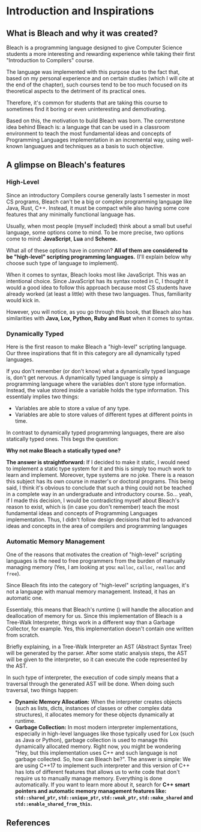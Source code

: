 # Introduction and Inspirations

## What is Bleach and why it was created?
Bleach is a programming language designed to give Computer Science students a more interesting and rewarding experience while taking their first "Introduction to Compilers" course.

The language was implemented with this purpose due to the fact that, based on my personal experience and on certain studies (which I will cite at the end of the chapter), such courses tend to be too much focused on its theoretical aspects to the detriment of its practical ones.

Therefore, it's common for students that are taking this course to sometimes find it boring or even uninteresting and demotivating.

Based on this, the motivation to build Bleach was born. The cornerstone idea behind Bleach is: a language that can be used in a classroom environment to teach the most fundamental ideas and concepts of Programming Languages implementation in an incremental way, using well-known languagues and techniques as a basis to such objective.

## A glimpse on Bleach's features

### High-Level
Since an introductory Compilers course generally lasts 1 semester in most CS programs, Bleach can't be a big or complex programming language like Java, Rust, C++. Instead, it must be compact while also having some core features that any minimally functional language has.

Usually, when most people (myself included) think about a small but useful language, some options come to mind. To be more precise, two options come to mind: __JavaScript__, __Lua__ and __Scheme.__

What all of these options have in common? __All of them are considered to be "high-level" scripting programming languages.__ (I'll explain below why choose such type of language to implement).

When it comes to syntax, Bleach looks most like JavaScript. This was an intentional choice. Since JavaScript has its syntax rooted in C, I thought it would a good idea to follow this approach because most CS students have already worked (at least a little) with these two languages. Thus, familiarity would kick in.

However, you will notice, as you go through this book, that Bleach also has similarities with __Java, Lox, Python, Ruby and Rust__ when it comes to syntax.

### Dynamically Typed
Here is the first reason to make Bleach a "high-level" scripting language. Our three inspirations that fit in this category are all dynamically typed languages.

If you don't remember (or don't know) what a dynamically typed language is, don't get nervous. A dynamically typed language is simply a programming language where the variables don't store type information. Instead, the value stored inside a variable holds the type information. This essentialy implies two things:
* Variables are able to store a value of any type.
* Variables are able to store values of different types at different points in time.

In contrast to dynamically typed programming languages, there are also statically typed ones. This begs the question:

__Why not make Bleach a statically typed one?__

__The answer is straightforward:__ If I decided to make it static, I would need to implement a static type system for it and this is simply too much work to learn and implement. Moreover, type systems are no joke. There is a reason this subject has its own course in master's or doctoral programs. This being said, I think it's obvious to conclude that such a thing could not be teached in a complete way in an undergraduate and introductory course. So... yeah, if I made this decision, I would be contradicting myself about Bleach's reason to exist, which is (in case you don't remember) teach the most fundamental ideas and concepts of Programming Languages implementation. Thus, I didn't follow design decisions that led to advanced ideas and concepts in the area of ​​compilers and programming languages 

### Automatic Memory Management
One of the reasons that motivates the creation of "high-level" scripting languages is the need to free programmers from the burden of manually managing memory (Yes, I am looking at you: ```malloc```, ```calloc```, ```realloc``` and ```free```).

Since Bleach fits into the category of "high-level" scripting languages, it's not a language with manual memory management. Instead, it has an automatic one.

Essentialy, this means that Bleach's runtime () will handle the allocation and deallocation of memory for us. Since this implementation of Bleach is a Tree-Walk Interpreter, things work in a different way than a Garbage Collector, for example. Yes, this implementation doesn't contain one written from scratch.

Briefly explaining, in a Tree-Walk Interpreter an AST (Abstract Syntax Tree) will be generated by the parser. After some static analysis steps, the AST will be given to the interpreter, so it can execute the code represented by the AST.

In such type of interpreter, the execution of code simply means that a traversal through the generated AST will be done. When doing such traversal, two things happen:
  * __Dynamic Memory Allocation:__ When the interpreter creates objects (such as lists, dicts, instances of classes or other complex data structures), it allocates memory for these objects dynamically at runtime.
  * __Garbage Collection:__ In most modern interpreter implementations, especially in high-level languages like those typically used for Lox (such as Java or Python), garbage collection is used to manage this dynamically allocated memory. Right now, you might be wondering "Hey, but this implementation uses C++ and such language is not garbage collected. So, how can Bleach be?". The answer is simple: We are using C++17 to implement such interpreter and this version of C++ has lots of different features that allows us to write code that don't require us to manually manage memory. Everything is done automatically. If you want to learn more about it, search for __C++ smart pointers and automatic memory management features like: ```std::shared_ptr```, ```std::unique_ptr```, ```std::weak_ptr```, ```std::make_shared``` and ```std::enable_shared_from_this```.__

## References